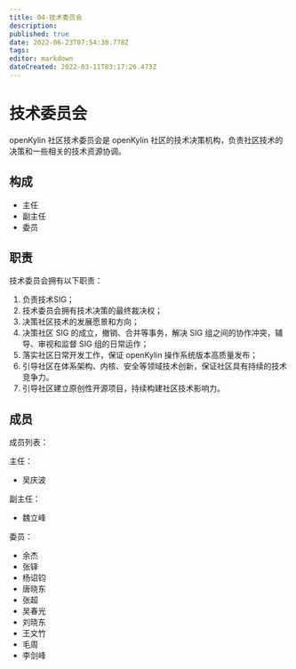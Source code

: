 ```yaml
---
title: 04-技术委员会
description: 
published: true
date: 2022-06-23T07:54:30.778Z
tags: 
editor: markdown
dateCreated: 2022-03-11T03:17:26.473Z
---
```


# 技术委员会

 openKylin 社区技术委员会是 openKylin 社区的技术决策机构，负责社区技术的决策和一些相关的技术资源协调。

## 构成
- 主任
- 副主任
- 委员

## 职责

技术委员会拥有以下职责：

1. 负责技术SIG；
1. 技术委员会拥有技术决策的最终裁决权；
1. 决策社区技术的发展愿景和方向；
1. 决策社区 SIG 的成立，撤销、合并等事务，解决 SIG 组之间的协作冲突，辅导、审视和监督 SIG 组的日常运作；
1. 落实社区日常开发工作，保证 openKylin 操作系统版本高质量发布；
1. 引导社区在体系架构、内核、安全等领域技术创新，保证社区具有持续的技术竞争力。
1. 引导社区建立原创性开源项目，持续构建社区技术影响力。

## 成员
<!-- [成员列表]() -->
成员列表：

主任：
- 吴庆波

副主任：
- 魏立峰

委员：
- 余杰
- 张铎
- 杨诏钧
- 唐晓东
- 张超
- 吴春光
- 刘晓东
- 王文竹
- 毛周
- 李剑峰